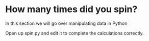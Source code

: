 # How many times did you spin?

In this section we will go over manipulating data in Python

Open up spin.py and edit it to complete the calculations correctly.
